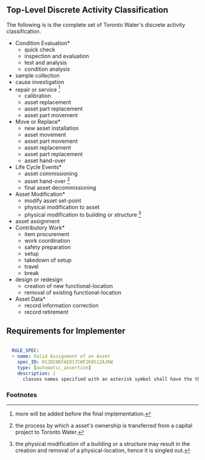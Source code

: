 ## Top-Level Discrete Activity Classification

The following is is the complete set of Toronto Water's discrete activity classification.

* Condition Evaluation*
  * quick check
  * inspection and evaluation
  * test and analysis
  * condition analysis
* sample collection
* cause investigation
* repair or service [^1]
  * calibration
  * asset replacement
  * asset part replacement 
  * asset part movement 
* Move or Replace*
  * new asset installation
  * asset movement
  * asset part movement
  * asset replacement
  * asset part replacement
  * asset hand-over
* Life Cycle Events*
  * asset commissioning
  * asset hand-over [^3]
  * final asset decommissioning 
* Asset Modification*
  * modify asset set-point
  * physical modification to asset
  * physical modification to building or structure [^2]
* asset assignment
* Contributory Work*
  * item procurement
  * work coordination
  * safety preparation
  * setup
  * takedown of setup
  * travel
  * break
* design or redesign
  * creation of new functional-location
  * removal of existing functional-location
* Asset Data*
  * record information correction
  * record retirement

## Requirements for Implementer

```yaml
  
  RULE_SPEC:
  - name: Valid Assignment of an Asset
    spec_ID: 01JDCNEFAED17CWF2K851ZAJKW
    type: [automatic_assertion]
    description: |
      classes names specified with an asterisk symbol shall have the their .property.can_apply_to_instances value set to false

```


### Footnotes
[^1]: more will be added before the final implementation. 
[^2]: the physical modification of a building or a structure may result in the creation and removal of a physical-location, hence it is singled out. 
[^3]: the process by which a asset's ownership is transferred from a capital project to Toronto Water. 
